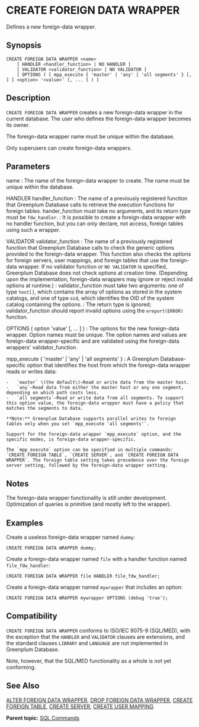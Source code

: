 # CREATE FOREIGN DATA WRAPPER 

Defines a new foreign-data wrapper.

## <a id="section2"></a>Synopsis 

``` {#sql_command_synopsis}
CREATE FOREIGN DATA WRAPPER <name>
    [ HANDLER <handler_function> | NO HANDLER ]
    [ VALIDATOR <validator_function> | NO VALIDATOR ]
    [ OPTIONS ( [ mpp_execute { 'master' | 'any' | 'all segments' } [, ] ] <option> '<value>' [, ... ] ) ]
```

## <a id="section3"></a>Description 

`CREATE FOREIGN DATA WRAPPER` creates a new foreign-data wrapper in the current database. The user who defines the foreign-data wrapper becomes its owner.

The foreign-data wrapper name must be unique within the database.

Only superusers can create foreign-data wrappers.

## <a id="section4"></a>Parameters 

name
:   The name of the foreign-data wrapper to create. The name must be unique within the database.

HANDLER handler\_function
:   The name of a previously registered function that Greenplum Database calls to retrieve the execution functions for foreign tables. hander\_function must take no arguments, and its return type must be `fdw_handler`.
:   It is possible to create a foreign-data wrapper with no handler function, but you can only declare, not access, foreign tables using such a wrapper.

VALIDATOR validator\_function
:   The name of a previously registered function that Greenplum Database calls to check the generic options provided to the foreign-data wrapper. This function also checks the options for foreign servers, user mappings, and foreign tables that use the foreign-data wrapper. If no validator function or `NO VALIDATOR` is specified, Greenplum Database does not check options at creation time. \(Depending upon the implementation, foreign-data wrappers may ignore or reject invalid options at runtime.\)
:    validator\_function must take two arguments: one of type `text[]`, which contains the array of options as stored in the system catalogs, and one of type `oid`, which identifies the OID of the system catalog containing the options.
:   The return type is ignored; validator\_function should report invalid options using the `ereport(ERROR)` function.

OPTIONS \( option 'value' \[, ... \] \)
:   The options for the new foreign-data wrapper. Option names must be unique. The option names and values are foreign-data wrapper-specific and are validated using the foreign-data wrappers' validator\_function.

mpp\_execute \{ 'master' \| 'any' \| 'all segments' \}
:   A Greenplum Database-specific option that identifies the host from which the foreign-data wrapper reads or writes data:

    -   `master` \(the default\)—Read or write data from the master host.
    -   `any`—Read data from either the master host or any one segment, depending on which path costs less.
    -   `all segments`—Read or write data from all segments. To support this option value, the foreign-data wrapper must have a policy that matches the segments to data.

    **Note:** Greenplum Database supports parallel writes to foreign tables only when you set `mpp_execute 'all segments'`.

    Support for the foreign-data wrapper `mpp_execute` option, and the specific modes, is foreign-data wrapper-specific.

    The `mpp_execute` option can be specified in multiple commands: `CREATE FOREIGN TABLE`, `CREATE SERVER`, and `CREATE FOREIGN DATA WRAPPER`. The foreign table setting takes precedence over the foreign server setting, followed by the foreign-data wrapper setting.

## <a id="section5"></a>Notes 

The foreign-data wrapper functionality is still under development. Optimization of queries is primitive \(and mostly left to the wrapper\).

## <a id="section6"></a>Examples 

Create a useless foreign-data wrapper named `dummy`:

```
CREATE FOREIGN DATA WRAPPER dummy;
```

Create a foreign-data wrapper named `file` with a handler function named `file_fdw_handler`:

```
CREATE FOREIGN DATA WRAPPER file HANDLER file_fdw_handler;
```

Create a foreign-data wrapper named `mywrapper` that includes an option:

```
CREATE FOREIGN DATA WRAPPER mywrapper OPTIONS (debug 'true');
```

## <a id="section7"></a>Compatibility 

`CREATE FOREIGN DATA WRAPPER` conforms to ISO/IEC 9075-9 \(SQL/MED\), with the exception that the `HANDLER` and `VALIDATOR` clauses are extensions, and the standard clauses `LIBRARY` and `LANGUAGE` are not implemented in Greenplum Database.

Note, however, that the SQL/MED functionality as a whole is not yet conforming.

## <a id="section8"></a>See Also 

[ALTER FOREIGN DATA WRAPPER](ALTER_FOREIGN_DATA_WRAPPER.html), [DROP FOREIGN DATA WRAPPER](DROP_FOREIGN_DATA_WRAPPER.html), [CREATE FOREIGN TABLE](CREATE_FOREIGN_TABLE.html), [CREATE SERVER](CREATE_SERVER.html), [CREATE USER MAPPING](CREATE_USER_MAPPING.html)

**Parent topic:** [SQL Commands](../sql_commands/sql_ref.html)

